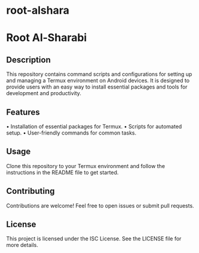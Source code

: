 # root-alshara

# Root Al-Sharabi

## Description

This repository contains command scripts and configurations for setting up and managing a Termux environment on Android devices. It is designed to provide users with an easy way to install essential packages and tools for development and productivity.

## Features

• Installation of essential packages for Termux.
• Scripts for automated setup.
• User-friendly commands for common tasks.

## Usage

Clone this repository to your Termux environment and follow the instructions in the README file to get started.

## Contributing

Contributions are welcome! Feel free to open issues or submit pull requests.

## License

This project is licensed under the ISC License. See the LICENSE file for more details.

